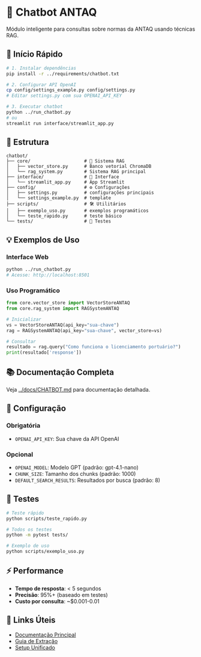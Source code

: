 # 🤖 Chatbot ANTAQ

Módulo inteligente para consultas sobre normas da ANTAQ usando técnicas RAG.

## 🚀 Início Rápido

```bash
# 1. Instalar dependências
pip install -r ../requirements/chatbot.txt

# 2. Configurar API OpenAI
cp config/settings_example.py config/settings.py
# Editar settings.py com sua OPENAI_API_KEY

# 3. Executar chatbot
python ../run_chatbot.py
# ou
streamlit run interface/streamlit_app.py
```

## 📁 Estrutura

```
chatbot/
├── core/                    # 🧠 Sistema RAG
│   ├── vector_store.py      # Banco vetorial ChromaDB
│   └── rag_system.py        # Sistema RAG principal
├── interface/               # 🎨 Interface
│   └── streamlit_app.py     # App Streamlit
├── config/                  # ⚙️ Configurações
│   ├── settings.py          # configurações principais
│   └── settings_example.py  # template
├── scripts/                 # 🛠️ Utilitários
│   ├── exemplo_uso.py       # exemplos programáticos
│   └── teste_rapido.py      # teste básico
└── tests/                   # 🧪 Testes
```

## 💡 Exemplos de Uso

### Interface Web
```bash
python ../run_chatbot.py
# Acesse: http://localhost:8501
```

### Uso Programático
```python
from core.vector_store import VectorStoreANTAQ
from core.rag_system import RAGSystemANTAQ

# Inicializar
vs = VectorStoreANTAQ(api_key="sua-chave")
rag = RAGSystemANTAQ(api_key="sua-chave", vector_store=vs)

# Consultar
resultado = rag.query("Como funciona o licenciamento portuário?")
print(resultado['response'])
```

## 📚 Documentação Completa

Veja [../docs/CHATBOT.md](../docs/CHATBOT.md) para documentação detalhada.

## 🔧 Configuração

### Obrigatória
- `OPENAI_API_KEY`: Sua chave da API OpenAI

### Opcional
- `OPENAI_MODEL`: Modelo GPT (padrão: gpt-4.1-nano)
- `CHUNK_SIZE`: Tamanho dos chunks (padrão: 1000)
- `DEFAULT_SEARCH_RESULTS`: Resultados por busca (padrão: 8)

## 🧪 Testes

```bash
# Teste rápido
python scripts/teste_rapido.py

# Todos os testes
python -m pytest tests/

# Exemplo de uso
python scripts/exemplo_uso.py
```

## ⚡ Performance

- **Tempo de resposta**: < 5 segundos
- **Precisão**: 95%+ (baseado em testes)
- **Custo por consulta**: ~$0.001-0.01

## 🔗 Links Úteis

- [Documentação Principal](../README.md)
- [Guia de Extração](../docs/EXTRACAO.md)
- [Setup Unificado](../setup.py)